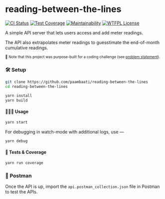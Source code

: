 # reading-between-the-lines

[![CI Status](https://travis-ci.org/paambaati/reading-between-the-lines.svg?branch=master)](https://travis-ci.org/paambaati/reading-between-the-lines) [![Test Coverage](https://api.codeclimate.com/v1/badges/fb77b0efca00f8789f5a/test_coverage)](https://codeclimate.com/github/paambaati/reading-between-the-lines/test_coverage) [![Maintainability](https://api.codeclimate.com/v1/badges/fb77b0efca00f8789f5a/maintainability)](https://codeclimate.com/github/paambaati/reading-between-the-lines/maintainability) [![WTFPL License](https://img.shields.io/badge/License-WTFPL-blue.svg)](LICENSE)

A simple API server that lets users access and add meter readings.

The API also extrapolates meter readings to guesstimate the end-of-month cumulative readings.

<small> 📣 Note that this project was purpose-built for a coding challenge (see [problem statement](PROBLEM-STATEMENT.md)).</small>

### 🛠️ Setup

```bash
git clone https://github.com/paambaati/reading-between-the-lines
cd reading-between-the-lines

yarn install
yarn build
```

#### 👩🏻‍💻 Usage
```bash
yarn start
```

For debugging in watch-mode with additional logs, use —

```bash
yarn debug
```

#### 🧪 Tests & Coverage
```bash
yarn run coverage
```

### 🚀 Postman
Once the API is up, import the `api.postman_collection.json` file in Postman to test the APIs.
